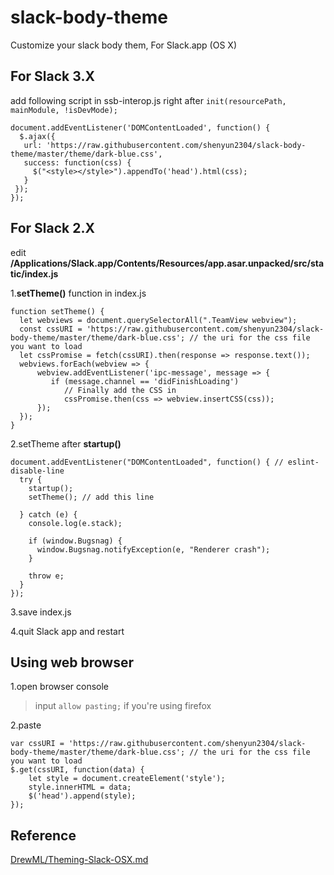 # slack-body-theme

Customize your slack body them, For Slack.app (OS X)

## For Slack 3.X

add following script in ssb-interop.js
right after `init(resourcePath, mainModule, !isDevMode);`

```
document.addEventListener('DOMContentLoaded', function() {
  $.ajax({
   url: 'https://raw.githubusercontent.com/shenyun2304/slack-body-theme/master/theme/dark-blue.css',
   success: function(css) {
     $("<style></style>").appendTo('head').html(css);
   }
 });
});
```


## For Slack 2.X

edit **/Applications/Slack.app/Contents/Resources/app.asar.unpacked/src/static/index.js**

1.**setTheme()** function in index.js

```
function setTheme() {
  let webviews = document.querySelectorAll(".TeamView webview");
  const cssURI = 'https://raw.githubusercontent.com/shenyun2304/slack-body-theme/master/theme/dark-blue.css'; // the uri for the css file you want to load
  let cssPromise = fetch(cssURI).then(response => response.text());
  webviews.forEach(webview => {
      webview.addEventListener('ipc-message', message => {
         if (message.channel == 'didFinishLoading')
            // Finally add the CSS in
            cssPromise.then(css => webview.insertCSS(css));
      });
  });
}
```

2.setTheme after **startup()**

```
document.addEventListener("DOMContentLoaded", function() { // eslint-disable-line
  try {
    startup();
    setTheme(); // add this line
   
  } catch (e) {
    console.log(e.stack);

    if (window.Bugsnag) {
      window.Bugsnag.notifyException(e, "Renderer crash");
    }

    throw e;
  }
});
```

3.save index.js

4.quit Slack app and restart

## Using web browser



1.open browser console

> input `allow pasting;` if you're using firefox

2.paste

```
var cssURI = 'https://raw.githubusercontent.com/shenyun2304/slack-body-theme/master/theme/dark-blue.css'; // the uri for the css file you want to load
$.get(cssURI, function(data) {
	let style = document.createElement('style');
    style.innerHTML = data;
    $('head').append(style);
});
```

## Reference

[DrewML/Theming-Slack-OSX.md](https://gist.github.com/DrewML/0acd2e389492e7d9d6be63386d75dd99)

